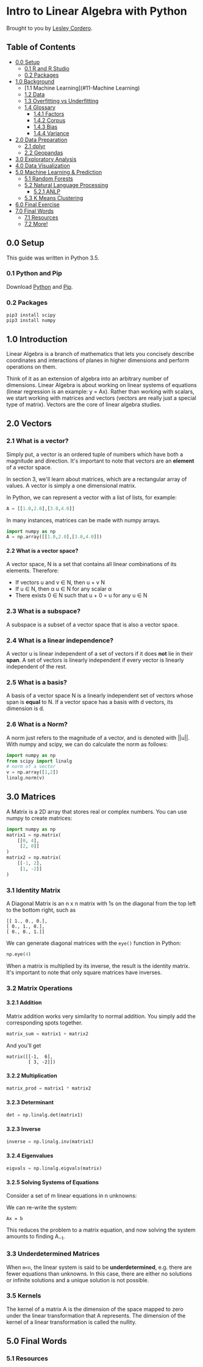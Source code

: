 Intro to Linear Algebra with Python
==================

Brought to you by [Lesley Cordero](http://www.columbia.edu/~lc2958).

## Table of Contents

- [0.0 Setup](#00-setup)
	+ [0.1 R and R Studio](#01-r-and-r-studio)
	+ [0.2 Packages](#02-packages)
- [1.0 Background](#10-background)
	+ [1.1 Machine Learning](#11-Machine Learning)
	+ [1.2 Data](#12-data)
	+ [1.3 Overfitting vs Underfitting](#13-overfitting-vs-underfitting)
	+ [1.4 Glossary](#14-glossary)
		* [1.4.1 Factors](#141-factors)
		* [1.4.2 Corpus](#142-corpus)
		* [1.4.3 Bias](#143-bias)
		* [1.4.4 Variance](#144-variance)
- [2.0 Data Preparation](#30-data-preparation)
	+ [2.1 dplyr](#31-dplyr)
	+ [2.2 Geopandas](#32-geopandas)
- [3.0 Exploratory Analysis](#30-exploratory-analysis)
- [4.0 Data Visualization](#50-data-visualization)
- [5.0 Machine Learning & Prediction](#50-machine-learning--prediction)
	+ [5.1 Random Forests](#51-random-forests)
	+ [5.2 Natural Language Processing](#52-natural-language-processing)
		* [5.2.1 ANLP](#521-anlp)
	+ [5.3 K Means Clustering](#53-k-means-clustering)
- [6.0 Final Exercise]($60-final-exercise)
- [7.0 Final Words](#60-final-words)
	+ [7.1 Resources](#61-resources)
	+ [7.2 More!](#72-more)

## 0.0 Setup

This guide was written in Python 3.5.


### 0.1 Python and Pip

Download [Python](https://www.python.org/downloads/) and [Pip](https://pip.pypa.io/en/stable/installing/).


### 0.2 Packages


```
pip3 install scipy
pip3 install numpy
```

## 1.0 Introduction

Linear Algebra is a branch of mathematics that lets you concisely describe coordinates and interactions of planes in higher dimensions and perform operations on them. 

Think of it as an extension of algebra into an arbitrary number of dimensions. Linear Algebra is about working on linear systems of equations (linear regression is an example: y = Ax). Rather than working with scalars, we start working with matrices and vectors (vectors are really just a special type of matrix). Vectors are the core of linear algebra studies. 


## 2.0 Vectors

### 2.1 What is a vector? 

Simply put, a vector is an ordered tuple of numbers which have both a magnitude and direction. It's important to note that vectors are an <b>element</b> of a vector space. 

In section 3, we'll learn about matrices, which are a rectangular array of values. A vector is simply a one dimensional matrix. 

In Python, we can represent a vector with a list of lists, for example:  

``` python
A = [[1.0,2.0],[3.0,4.0]]
```

In many instances, matrices can be made with numpy arrays.

``` python
import numpy as np
A = np.array([[1.0,2.0],[3.0,4.0]])
```

#### 2.2 What is a vector space?

A vector space, &Nu; is a set that contains all linear combinations of its elements. Therefore:

- If vectors u and v &isin; &Nu;, then u + v &Nu;  
- If u &isin; &Nu;, then &alpha; u &isin; &Nu; for any scalar &alpha;
- There exists 0 &isin; &Nu; such that u + 0 = u for any u &isin; &Nu;

### 2.3 What is a subspace?

A subspace is a subset of a vector space that is also a vector space. 

### 2.4 What is a linear independence? 

A vector u is linear independent of a set of vectors if it does <b>not</b> lie in their <b>span</b>. A set of vectors is linearly independent if every vector is linearly independent of the rest. 

### 2.5 What is a basis? 

A basis of a vector space &Nu; is a linearly independent set of vectors whose span is <b>equal</b> to &Nu;. If a vector space has a basis with d vectors, its dimension is d. 

### 2.6 What is a Norm? 

A norm just refers to the magnitude of a vector, and is denoted with ||u||. With numpy and scipy, we can do calculate the norm as follows: 
``` python
import numpy as np
from scipy import linalg
# norm of a vector
v = np.array([1,2])
linalg.norm(v)
```

## 3.0 Matrices

A Matrix is a 2D array that stores real or complex numbers. You can use numpy to create matrices:

``` python
import numpy as np
matrix1 = np.matrix(
    [[0, 4],
     [2, 0]]
)
matrix2 = np.matrix(
    [[-1, 2],
     [1, -2]]
)
```

### 3.1 Identity Matrix

A Diagonal Matrix is an n x n matrix with 1s on the diagonal from the top left to the bottom right, such as 

``` 
[[ 1., 0., 0.],
[ 0., 1., 0.],
[ 0., 0., 1.]]

```
We can generate diagonal matrices with the `eye()` function in Python: 

``` python
np.eye(4)
```

When a matrix is multiplied by its inverse, the result is the identity matrix. It's important to note that only square matrices have inverses.

### 3.2 Matrix Operations

#### 3.2.1 Addition

Matrix addition works very similarlty to normal addition. You simply add the corresponding spots together. 
``` python
matrix_sum = matrix1 + matrix2
```
And you'll get
``` 
matrix([[-1,  6],
        [ 3, -2]])
```

#### 3.2.2 Multiplication


``` python
matrix_prod = matrix1 * matrix2
```

#### 3.2.3 Determinant

``` python
det = np.linalg.det(matrix1)
```

#### 3.2.3 Inverse

``` python
inverse = np.linalg.inv(matrix1)
```

#### 3.2.4 Eigenvalues

``` python
eigvals = np.linalg.eigvals(matrix)
```

#### 3.2.5 Solving Systems of Equations

Consider a set of m linear equations in n unknowns:

We can re-write the system:
```
Ax = b
```
This reduces the problem to a matrix equation, and now solving the system amounts to finding A<sub>−1</sub>.

### 3.3 Underdetermined Matrices

When `m<n`, the linear system is said to be <b>underdetermined</b>, e.g. there are fewer equations than unknowns. In this case, there are either no solutions or infinite solutions and a unique solution is not possible.

### 3.5 Kernels

The kernel of a matrix A is the dimension of the space mapped to zero under the linear transformation that A represents. The dimension of the kernel of a linear transformation is called the nullity.

## 5.0 Final Words


### 5.1 Resources

[]() <br>
[]()
